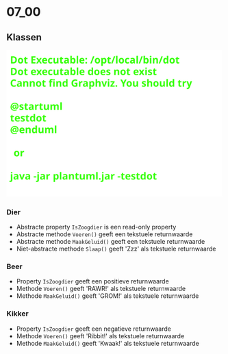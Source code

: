 # 07_00

## Klassen

![Klassendiagram](svg/Overview.svg)

### Dier

- Abstracte property `IsZoogdier` is een read-only property
- Abstracte methode `Voeren()` geeft een tekstuele returnwaarde
- Abstracte methode `MaakGeluid()` geeft een tekstuele returnwaarde
- Niet-abstracte methode `Slaap()` geeft 'Zzz' als tekstuele returnwaarde

### Beer

- Property `IsZoogdier` geeft een positieve returnwaarde
- Methode `Voeren()` geeft 'RAWR!' als tekstuele returnwaarde
- Methode `MaakGeluid()` geeft 'GROM!' als tekstuele returnwaarde

### Kikker

- Property `IsZoogdier` geeft een negatieve returnwaarde
- Methode `Voeren()` geeft 'Ribbit!' als tekstuele returnwaarde
- Methode `MaakGeluid()` geeft 'Kwaak!' als tekstuele returnwaarde